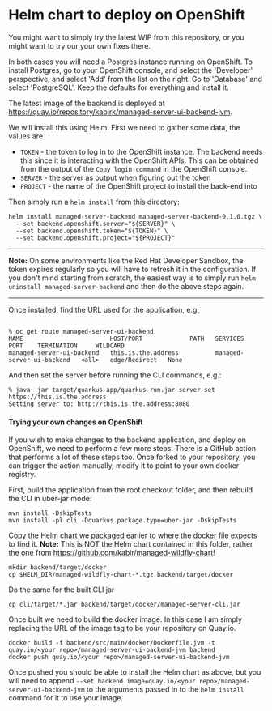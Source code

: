 # Helm chart to deploy on OpenShift

You might want to simply try the latest WIP from this repository, or you might want to try our your own fixes there.

In both cases you will need a Postgres instance running on OpenShift. To install Postgres, go to your OpenShift console, and select the 'Developer' perspective, and select 'Add' from the
list on the right. Go to 'Database' and select 'PostgreSQL'. Keep the defaults for everything and install it.

The latest image of the backend is deployed at https://quay.io/repository/kabirk/managed-server-ui-backend-jvm.

We will install this using Helm. First we need to gather some data, the values are

* `TOKEN` - the token to log in to the OpenShift instance. The backend needs this since it is interacting with the OpenShift APIs. This can be obtained from the output of the `Copy login command` in the OpenShift console.
* `SERVER` - the server as output when figuring out the token
* `PROJECT` - the name of the OpenShift project to install the back-end into

Then simply run a `helm install` from this directory:
```shell
helm install managed-server-backend managed-server-backend-0.1.0.tgz \
  --set backend.openshift.server="${SERVER}" \
  --set backend.openshift.token="${TOKEN}" \
  --set backend.openshift.project="${PROJECT}"
```
-----
**Note:** On some environments like the Red Hat Developer Sandbox, the token expires regularly so you will have to refresh it in the configuration. If you don't mind starting from scratch, the easiest way is to simply run `helm uninstall managed-server-backend` and then do the above steps again.

-------

Once installed, find the URL used for the application, e.g:

```shell

% oc get route managed-server-ui-backend                          
NAME                        HOST/PORT             PATH   SERVICES                    PORT    TERMINATION     WILDCARD
managed-server-ui-backend   this.is.the.address          managed-server-ui-backend   <all>   edge/Redirect   None
```
And then set the server before running the CLI commands, e.g.:

```shell
% java -jar target/quarkus-app/quarkus-run.jar server set https://this.is.the.address
Setting server to: http://this.is.the.address:8080
```

#### Trying your own changes on OpenShift

If you wish to make changes to the backend application, and deploy on OpenShift, we need to perform a few more steps. There is a GitHub action that performs a lot of these steps too. Once forked to your repository, you can trigger the action manually, modify it to point to your own docker registry.


First, build the application from the root checkout folder, and then rebuild the CLI in uber-jar mode:
```shell
mvn install -DskipTests
mvn install -pl cli -Dquarkus.package.type=uber-jar -DskipTests
```

Copy the Helm chart we packaged earlier to where the docker file expects to find it. **Note:** This is NOT the Helm chart contained in this folder, rather the one from https://github.com/kabir/managed-wildfly-chart!
```shell
mkdir backend/target/docker
cp $HELM_DIR/managed-wildfly-chart-*.tgz backend/target/docker
```
Do the same for the built CLI jar
```shell
cp cli/target/*.jar backend/target/docker/managed-server-cli.jar
```

Once built we need to build the docker image. In this case I am simply replacing the URL of the image tag to
be your repository on Quay.io.
```shell
docker build -f backend/src/main/docker/Dockerfile.jvm -t quay.io/<your repo>/managed-server-ui-backend-jvm backend
docker push quay.io/<your repo>/managed-server-ui-backend-jvm
```
Once pushed you should be able to install the Helm chart as above, but you will need to 
append `--set backend.image=quay.io/<your repo>/managed-server-ui-backend-jvm` to the
arguments passed in to the `helm install` command for it to use your image.
